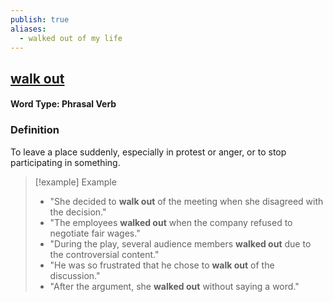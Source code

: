 ```yaml
---
publish: true
aliases:
  - walked out of my life
---
```


## [walk out](https://dictionary.cambridge.org/dictionary/english/walk-out-of-something)
#### Word Type: Phrasal Verb

### Definition

To leave a place suddenly, especially in protest or anger, or to stop participating in something.

> [!example] Example
> 
> - "She decided to **walk out** of the meeting when she disagreed with the decision."
> - "The employees **walked out** when the company refused to negotiate fair wages."
> - "During the play, several audience members **walked out** due to the controversial content."
> - "He was so frustrated that he chose to **walk out** of the discussion."
> - "After the argument, she **walked out** without saying a word."
